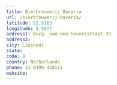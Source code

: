 ```yaml
---
title: Bierbrouwerij Bavaria
url: /bierbrouwerij-bavaria/
latitude: 51.5163
longitude: 5.5977
address1: Burg. van den Heuvelstraat 35
address2: 
city: Lieshout
state: 
code: 0
country: Netherlands
phone: 31-0499-428111
website: 
---
```


